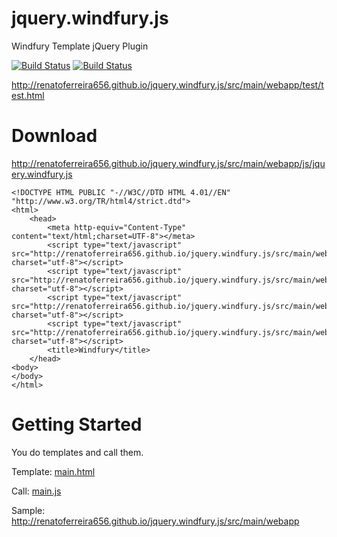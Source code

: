 jquery.windfury.js
========================================

Windfury Template jQuery Plugin

[![Build Status](https://travis-ci.org/renatoferreira656/jquery.windfury.js.png?branch=master)](https://travis-ci.org/renatoferreira656/jquery.windfury.js)
[![Build Status](https://api.shippable.com/projects/5414d8b3f82ab7ebd69ca70c/badge?branchName=master)](https://app.shippable.com/projects/5414d8b3f82ab7ebd69ca70c/builds/latest)

http://renatoferreira656.github.io/jquery.windfury.js/src/main/webapp/test/test.html

Download
========================================

http://renatoferreira656.github.io/jquery.windfury.js/src/main/webapp/js/jquery.windfury.js

    <!DOCTYPE HTML PUBLIC "-//W3C//DTD HTML 4.01//EN" "http://www.w3.org/TR/html4/strict.dtd">
    <html>
        <head>
            <meta http-equiv="Content-Type" content="text/html;charset=UTF-8"></meta>
            <script type="text/javascript" src="http://renatoferreira656.github.io/jquery.windfury.js/src/main/webapp/lib/doT.js" charset="utf-8"></script>
            <script type="text/javascript" src="http://renatoferreira656.github.io/jquery.windfury.js/src/main/webapp/lib/jquery.js" charset="utf-8"></script>
            <script type="text/javascript" src="http://renatoferreira656.github.io/jquery.windfury.js/src/main/webapp/js/jquery.windfury.js" charset="utf-8"></script>
            <script type="text/javascript" src="http://renatoferreira656.github.io/jquery.windfury.js/src/main/webapp/js/jquery.windfury.doT.js" charset="utf-8"></script>
            <title>Windfury</title>
        </head>
    <body>
    </body>
    </html>
    
Getting Started
========================================

You do templates and call them.

Template: [main.html](./src/main/webapp/template/main.html)

Call: [main.js](./src/main/webapp/js/main.js)

Sample: http://renatoferreira656.github.io/jquery.windfury.js/src/main/webapp






